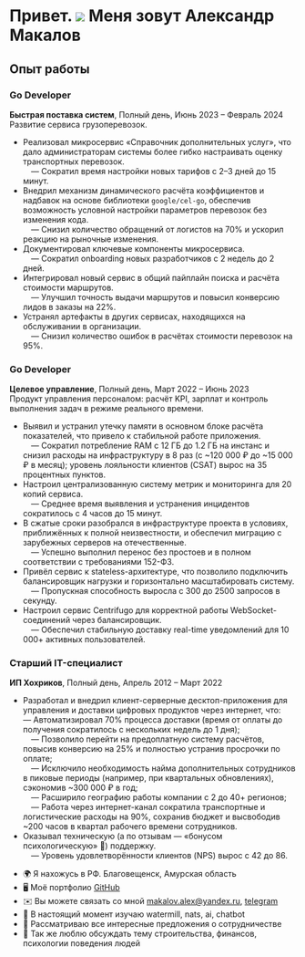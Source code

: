 Привет. ![](https://user-images.githubusercontent.com/18350557/176309783-0785949b-9127-417c-8b55-ab5a4333674e.gif) Меня зовут Александр Макалов
==========================================================================================================================================

## Опыт работы

### Go Developer  
**Быстрая поставка систем**, Полный день, Июнь 2023 – Февраль 2024  
Развитие сервиса грузоперевозок.

- Реализовал микросервис «Справочник дополнительных услуг», что дало администраторам системы более гибко настраивать оценку транспортных перевозок.  
  &ensp;&ensp;— Сократил время настройки новых тарифов с 2–3 дней до 15 минут.
- Внедрил механизм динамического расчёта коэффициентов и надбавок на основе библиотеки `google/cel-go`, обеспечив возможность условной настройки параметров перевозок без изменения кода.  
  &ensp;&ensp;— Снизил количество обращений от логистов на 70% и ускорил реакцию на рыночные изменения.
- Документировал ключевые компоненты микросервиса.  
  &ensp;&ensp;— Сократил onboarding новых разработчиков с 2 недель до 2 дней.
- Интегрировал новый сервис в общий пайплайн поиска и расчёта стоимости маршрутов.  
  &ensp;&ensp;— Улучшил точность выдачи маршрутов и повысил конверсию лидов в заказы на 22%.
- Устранял артефакты в других сервисах, находящихся на обслуживании в организации.  
  &ensp;&ensp;— Снизил количество ошибок в расчётах стоимости перевозок на 95%.

### Go Developer  
**Целевое управление**, Полный день, Март 2022 – Июнь 2023  
Продукт управления персоналом: расчёт KPI, зарплат и контроль выполнения задач в режиме реального времени.

- Выявил и устранил утечку памяти в основном блоке расчёта показателей, что привело к стабильной работе приложения.  
  &ensp;&ensp;— Сократил потребление RAM с 12 ГБ до 1.2 ГБ на инстанс и снизил расходы на инфраструктуру в 8 раз (с ~120 000 ₽ до ~15 000 ₽ в месяц); уровень лояльности клиентов (CSAT) вырос на 35 процентных пунктов.
- Настроил централизованную систему метрик и мониторинга для 20 копий сервиса.  
  &ensp;&ensp;— Среднее время выявления и устранения инцидентов сократилось с 4 часов до 15 минут.
- В сжатые сроки разобрался в инфраструктуре проекта в условиях, приближённых к полной неизвестности, и обеспечил миграцию с зарубежных серверов на отечественные.  
  &ensp;&ensp;— Успешно выполнил перенос без простоев и в полном соответствии с требованиями 152-ФЗ.
- Привёл сервис к stateless-архитектуре, что позволило подключить балансировщик нагрузки и горизонтально масштабировать систему.  
  &ensp;&ensp;— Пропускная способность выросла с 300 до 2500 запросов в секунду.
- Настроил сервис Centrifugo для корректной работы WebSocket-соединений через балансировщик.  
  &ensp;&ensp;— Обеспечил стабильную доставку real-time уведомлений для 10 000+ активных пользователей.

### Старший IT-специалист  
**ИП Хохриков**, Полный день, Апрель 2012 – Март 2022

- Разработал и внедрил клиент-серверные десктоп-приложения для управления и доставки цифровых продуктов через интернет, что:
  &ensp;&ensp;— Автоматизировал 70% процесса доставки (время от оплаты до получения сократилось с нескольких недель до 1 дня);  
  &ensp;&ensp;— Позволило перейти на предоплатную систему расчётов, повысив конверсию на 25% и полностью устранив просрочки по оплате;  
  &ensp;&ensp;— Исключило необходимость найма дополнительных сотрудников в пиковые периоды (например, при квартальных обновлениях), сэкономив ~300 000 ₽ в год;  
  &ensp;&ensp;— Расширило географию работы компании с 2 до 40+ регионов;  
  &ensp;&ensp;— Работа через интернет-канал сократила транспортные и логистические расходы на 90%, сохранив бюджет и высвободив ~200 часов в квартал рабочего времени сотрудников.
- Оказывал техническую (а по отзывам — «бонусом психологическую» 🙂) поддержку.  
  &ensp;&ensp;— Уровень удовлетворённости клиентов (NPS) вырос с 42 до 86.

*   🌍  Я нахожусь в РФ. Благовещенск, Амурская область
*   🖥️  Моё портфолио [GitHub](http://github.com/AleksandrMac)
*   ✉️  Вы можете связать со мной [makalov.alex@yandex.ru](mailto:makalov.alex@yandex.ru), [telegram](https://t.me/monkey28)
*   🧠  В настоящий момент изучаю watermill, nats, ai, chatbot
*   👥  Рассматриваю все интересные предложения о сотрудничестве
*   💬  Так же люблю обсуждать тему строительства, финансов, психологии поведения людей

